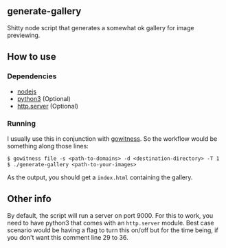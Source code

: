 ## generate-gallery

Shitty node script that generates a somewhat ok gallery for image previewing. 

## How to use 

### Dependencies
* [nodejs](https://nodejs.dev/)
* [python3](https://www.python.org) (Optional)
* [http.server](https://docs.python.org/3/library/http.server.html) (Optional)

### Running 

I usually use this in conjunction with [gowitness](https://github.com/sensepost/gowitness). So the workflow would be something along those lines:
```
$ gowitness file -s <path-to-domains> -d <destination-directory> -T 1
$ ./generate-gallery <path-to-your-images>
```

As the output, you should get a `index.html` containing the gallery.

## Other info

By default, the script will run a server on port 9000. For this to work, you need to have python3 that comes with an `http.server` module. Best case scenario 
would be having a flag to turn this on/off but for the time being, if you don't want this comment line 29 to 36. 
